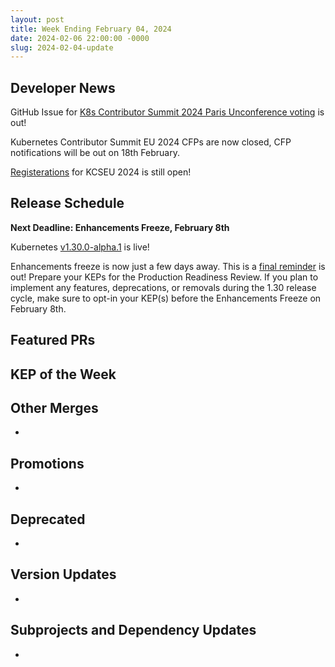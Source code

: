 ```yaml
---
layout: post
title: Week Ending February 04, 2024
date: 2024-02-06 22:00:00 -0000
slug: 2024-02-04-update
---
```


## Developer News

GitHub Issue for [K8s Contributor Summit 2024 Paris Unconference voting](https://github.com/kubernetes/community/issues/7692) is out! 

Kubernetes Contributor Summit EU 2024 CFPs are now closed, CFP notifications will be out on 18th February.

[Registerations](https://www.kubernetes.dev/events/2024/kcseu/registration/) for KCSEU 2024 is still open!

## Release Schedule

**Next Deadline: Enhancements Freeze, February 8th**

Kubernetes [v1.30.0-alpha.1](https://groups.google.com/a/kubernetes.io/g/dev/c/W1hXeB8woH4) is live!

Enhancements freeze is now just a few days away. This is a [final reminder](https://groups.google.com/a/kubernetes.io/g/dev/c/ULPSYjZ3E5c) is out! Prepare your KEPs for the Production Readiness Review. If you plan to implement any features, deprecations, or removals during the 1.30 release cycle, make sure to opt-in your KEP(s) before the Enhancements Freeze on February 8th.

## Featured PRs


## KEP of the Week


## Other Merges

*

## Promotions

*

## Deprecated

*

## Version Updates

*

## Subprojects and Dependency Updates

*
